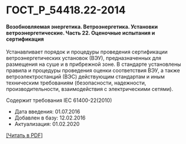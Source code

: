 # ГОСТ_Р_54418.22-2014

#### Возобновляемая энергетика. Ветроэнергетика. Установки ветроэнергетические. Часть 22. Оценочные испытания и сертификация

Устанавливает порядок и процедуры проведения сертификации ветроэнергетических установок (ВЭУ), предназначенных для размещения на суше и в прибрежной зоне. В стандарте установлены правила и процедуры проведения оценки соответствия ВЭУ, а также ветроэлектростанций (ВЭС) действующим стандартам и иным техническим требованиям (безопасности, надежности, производительности, взаимодействия с электрическими сетями).

Содержит требования IEC 61400-22(2010)

- Дата введения: 01.07.2016
- Добавлен в базу: 12.02.2016
- Актуализация: 01.02.2020

<a href="https://standartgost.ru/g/ГОСТ_Р_54418.22-2014.pdf">[Читать в PDF]</a>